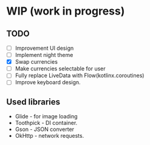 # WIP (work in progress)

## TODO
- [ ] Improvement UI design
- [ ] Implement night theme
- [x] Swap currencies
- [ ] Make currencies selectable for user
- [ ] Fully replace LiveData with Flow(kotlinx.coroutines)
- [ ] Improve keyboard design.

## Used libraries
- Glide - for image loading
- Toothpick - DI container.
- Gson - JSON converter
- OkHttp - network requests.
